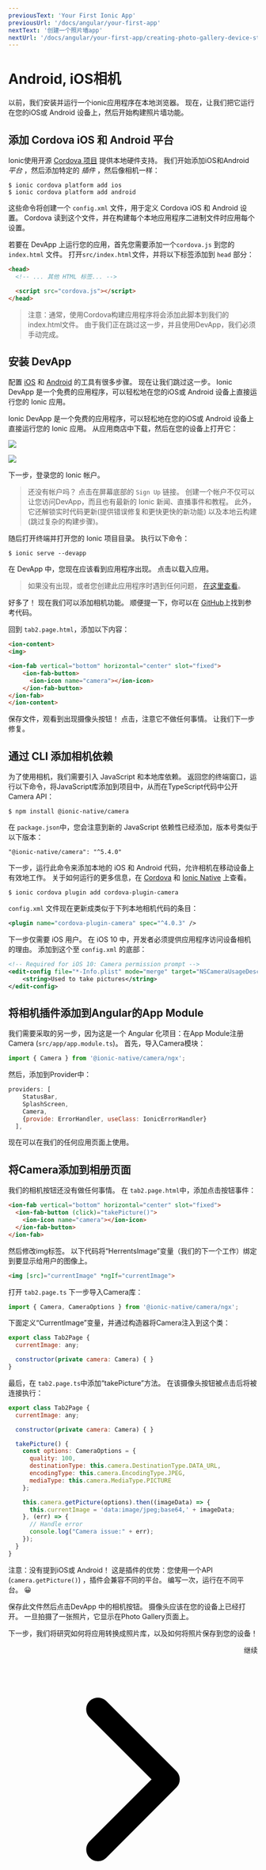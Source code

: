 ```yaml
---
previousText: 'Your First Ionic App'
previousUrl: '/docs/angular/your-first-app'
nextText: '创建一个照片墙app'
nextUrl: '/docs/angular/your-first-app/creating-photo-gallery-device-storage'
---
```


# Android, iOS相机

以前，我们安装并运行一个ionic应用程序在本地浏览器。 现在，让我们把它运行在您的iOS或 Android 设备上，然后开始构建照片墙功能。

## 添加 Cordova iOS 和 Android 平台

Ionic使用开源 [Cordova 项目](https://cordova.apache.org/docs/en/latest/guide/overview/) 提供本地硬件支持。 我们开始添加iOS和Android *平台* ，然后添加特定的 *插件* ，然后像相机一样：

```shell
$ ionic cordova platform add ios
$ ionic cordova platform add android
```

这些命令将创建一个 `config.xml` 文件，用于定义 Cordova iOS 和 Android 设置。 Cordova 读到这个文件，并在构建每个本地应用程序二进制文件时应用每个设置。

若要在 DevApp 上运行您的应用，首先您需要添加一个`cordova.js` 到您的 `index.html` 文件。 打开`src/index.html`文件，并将以下标签添加到 `head` 部分：

```html
<head>
  <!-- ... 其他 HTML 标签... -->

  <script src="cordova.js"></script>
</head>
```

> 注意：通常，使用Cordova构建应用程序将会添加此脚本到我们的index.html文件。 由于我们正在跳过这一步，并且使用DevApp，我们必须手动完成。

## 安装 DevApp

配置 [iOS](/docs/installation/ios) 和 [Android](/docs/installation/android) 的工具有很多步骤。 现在让我们跳过这一步。 Ionic DevApp 是一个免费的应用程序，可以轻松地在您的iOS或 Android 设备上直接运行您的 Ionic 应用。

Ionic DevApp 是一个免费的应用程序，可以轻松地在您的iOS或 Android 设备上直接运行您的 Ionic 应用。 从应用商店中下载，然后在您的设备上打开它：

<a href="https://itunes.apple.com/us/app/ionic-devapp/id1233447133?ls=1&mt=8"><img src="/docs/assets/img/guides/first-app-v3/appstore.png"></a>

<p></p>

<a href="https://play.google.com/store/apps/details?id=io.ionic.devapp&hl=en"><img src="/docs/assets/img/guides/first-app-v3/playstore.png"></a>

下一步，登录您的 Ionic 帐户。

> 还没有帐户吗？ 点击在屏幕底部的 `Sign Up` 链接。 创建一个帐户不仅可以让您访问DevApp，而且也有最新的 Ionic 新闻、直播事件和教程。 此外，它还解锁实时代码更新(提供错误修复和更快更快的新功能) 以及本地云构建(跳过复杂的构建步骤)。

随后打开终端并打开您的 Ionic 项目目录。 执行以下命令：

```shell
$ ionic serve --devapp
```

在 DevApp 中，您现在应该看到应用程序出现。 点击以载入应用。

> 如果没有出现，或者您创建此应用程序时遇到任何问题， [在这里查看](https://ionicframework.com/docs/appflow/devapp/)。

好多了！ 现在我们可以添加相机功能。 顺便提一下，你可以在 [GitHub](https://github.com/ionic-team/photo-gallery-tutorial-ionic4)上找到参考代码。

回到 `tab2.page.html`，添加以下内容：

```html
<ion-content>
<img>

<ion-fab vertical="bottom" horizontal="center" slot="fixed">
    <ion-fab-button>
      <ion-icon name="camera"></ion-icon>
    </ion-fab-button>
</ion-fab>
</ion-content>
```

保存文件，观看到出现摄像头按钮！ 点击，注意它不做任何事情。 让我们下一步修复。

## 通过 CLI 添加相机依赖

为了使用相机，我们需要引入 JavaScript 和本地库依赖。 返回您的终端窗口，运行以下命令，将JavaScript库添加到项目中，从而在TypeScript代码中公开Camera API：

```shell
$ npm install @ionic-native/camera
```

在 `package.json`中，您会注意到新的 JavaScript 依赖性已经添加，版本号类似于以下版本：

`"@ionic-native/camera": "^5.4.0"`

下一步，运行此命令来添加本地的 iOS 和 Android 代码，允许相机在移动设备上有效地工作。 关于如何运行的更多信息，在 [Cordova](https://cordova.apache.org/docs/en/latest/guide/overview/) 和 [Ionic Native](https://ionicframework.com/docs/native) 上查看。

```shell
$ ionic cordova plugin add cordova-plugin-camera
```

`config.xml` 文件现在更新成类似于下列本地相机代码的条目：

```xml
<plugin name="cordova-plugin-camera" spec="^4.0.3" />
```

下一步仅需要 iOS 用户。 在 iOS 10 中，开发者必须提供应用程序访问设备相机的理由。 添加到这个至 `config.xml` 的底部：

```xml
<!-- Required for iOS 10: Camera permission prompt -->
<edit-config file="*-Info.plist" mode="merge" target="NSCameraUsageDescription">
    <string>Used to take pictures</string>
</edit-config>
```

## 将相机插件添加到Angular的App Module

我们需要采取的另一步，因为这是一个 Angular 化项目：在App Module注册Camera (`src/app/app.module.ts`)。 首先，导入Camera模块：

```Javascript
import { Camera } from '@ionic-native/camera/ngx';
```

然后，添加到Provider中：

```Javascript
providers: [
    StatusBar,
    SplashScreen,
    Camera,
    {provide: ErrorHandler, useClass: IonicErrorHandler}
  ],
```

现在可以在我们的任何应用页面上使用。

## 将Camera添加到相册页面

我们的相机按钮还没有做任何事情。 在 `tab2.page.html`中，添加点击按钮事件：

```html
<ion-fab vertical="bottom" horizontal="center" slot="fixed">
  <ion-fab-button (click)="takePicture()">
    <ion-icon name="camera"></ion-icon>
  </ion-fab-button>
</ion-fab>
```

然后修改img标签。 以下代码将“HerrentsImage”变量（我们的下一个工作）绑定到要显示给用户的图像上。

```html
<img [src]="currentImage" *ngIf="currentImage">
```

打开 `tab2.page.ts` 下一步导入Camera库：

```Javascript
import { Camera, CameraOptions } from '@ionic-native/camera/ngx';
```

下面定义“CurrentImage”变量，并通过构造器将Camera注入到这个类：

```Javascript
export class Tab2Page {
  currentImage: any;

  constructor(private camera: Camera) { }
}
```

最后，在 `tab2.page.ts`中添加“takePicture”方法。 在该摄像头按钮被点击后将被连接执行：

```Javascript
export class Tab2Page {
  currentImage: any;

  constructor(private camera: Camera) { }

  takePicture() {
    const options: CameraOptions = {
      quality: 100,
      destinationType: this.camera.DestinationType.DATA_URL,
      encodingType: this.camera.EncodingType.JPEG,
      mediaType: this.camera.MediaType.PICTURE
    };

    this.camera.getPicture(options).then((imageData) => {
      this.currentImage = 'data:image/jpeg;base64,' + imageData;
    }, (err) => {
      // Handle error
      console.log("Camera issue:" + err);
    });
  }
}
```

注意：没有提到iOS或 Android！ 这是插件的优势：您使用一个API (`camera.getPicture()`) ，插件会兼容不同的平台。 编写一次，运行在不同平台。 😀

保存此文件然后点击DevApp 中的相机按钮。 摄像头应该在您的设备上已经打开。 一旦拍摄了一张照片，它显示在Photo Gallery页面上。

下一步，我们将研究如何将应用转换成照片库，以及如何将照片保存到您的设备！

<div style="text-align:right;">
  <docs-button href="/docs/angular/your-first-app/creating-photo-gallery-device-storage">继续 <svg viewBox="0 0 512 512"><path d="M294.1 256L167 129c-9.4-9.4-9.4-24.6 0-33.9s24.6-9.3 34 0L345 239c9.1 9.1 9.3 23.7.7 33.1L201.1 417c-4.7 4.7-10.9 7-17 7s-12.3-2.3-17-7c-9.4-9.4-9.4-24.6 0-33.9l127-127.1z"></path></svg></docs-button>
</div>
